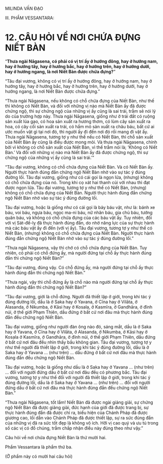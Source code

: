 MILINDA VẤN ĐẠO

III. PHẨM VESSANTARA:

# 12. CÂU HỎI VỀ NƠI CHỨA ĐỰNG NIẾT BÀN

“**Thưa ngài Nāgasena, có phải có vị trí ấy ở hướng đông, hay ở hướng nam, hay ở hướng tây, hay ở hướng bắc, hay ở hướng trên, hay ở hướng dưới, hay ở hướng ngang, là nơi Niết Bàn được chứa đựng?**”

“Tâu đại vương, không có vị trí ấy ở hướng đông, hay ở hướng nam, hay ở hướng tây, hay ở hướng bắc, hay ở hướng trên, hay ở hướng dưới, hay ở hướng ngang, là nơi Niết Bàn được chứa đựng.”

“Thưa ngài Nāgasena, nếu không có chỗ chứa đựng của Niết Bàn, như thế thì không có Niết Bàn, và đối với những vị nào mà Niết Bàn ấy đã được chứng ngộ, thì sự chứng ngộ của những vị ấy cũng là sai trái, trẫm sẽ nói lý do của trường hợp này. Thưa ngài Nāgasena, giống như ở trái đất có ruộng sản xuất lúa gạo, có hoa sản xuất ra hương thơm, có lùm cây sản xuất ra hoa, có cây cối sản xuất ra trái, có hầm mỏ sản xuất ra châu báu, bất cứ ai ước muốn vật gì tại nơi đó, thì người ấy đi đến nơi đó rồi mang đi vật ấy. Thưa ngài Nāgasena, tương tợ y như thế nếu có Niết Bàn, thì chỗ sản xuất của Niết Bàn ấy cũng là điều được mong mỏi. Và thưa ngài Nāgasena, chính bởi vì không có chỗ sản xuất của Niết Bàn, vì thế trẫm nói là; ‘Không có Niết Bàn.’ Và đối với những vị nào mà Niết Bàn ấy đã được chứng ngộ, thì sự chứng ngộ của những vị ấy cũng là sai trái.’”

“Tâu đại vương, không có chỗ chứa đựng của Niết Bàn. Và có Niết Bàn ấy. Người thực hành đúng đắn chứng ngộ Niết Bàn nhờ vào sự tác ý đúng đường lối. Tâu đại vương, giống như có cái gọi là ngọn lửa, (nhưng) không có chỗ chứa đựng của nó. Trong khi cọ xát hai thanh củi với nhau thì đạt được ngọn lửa. Tâu đại vương, tương tợ y như thế có Niết Bàn, (nhưng) không có chỗ chứa đựng của Niết Bàn. Người thực hành đúng đắn chứng ngộ Niết Bàn nhờ vào sự tác ý đúng đường lối.

Tâu đại vương, hoặc là giống như có cái gọi là bảy báu vật, như là: bánh xe báu, voi báu, ngựa báu, ngọc ma-ni báu, nữ nhân báu, gia chủ báu, tướng quân báu, và không có chỗ chứa đựng của các báu vật ấy. Tuy nhiên, đối với vị Sát-đế-lỵ đã thực hành đúng đắn, do nhờ năng lực của sự thực hành mà các báu vật ấy đi đến (với vị ấy). Tâu đại vương, tương tợ y như thế có Niết Bàn, (nhưng) không có chỗ chứa đựng của Niết Bàn. Người thực hành đúng đắn chứng ngộ Niết Bàn nhờ vào sự tác ý đúng đường lối.”

“Thưa ngài Nāgasena, vậy thì chớ có chỗ chứa đựng của Niết Bàn. Tuy nhiên, có phải có chỗ đứng ấy, mà người đứng tại chỗ ấy thực hành đúng đắn thì chứng ngộ Niết Bàn?”

“Tâu đại vương, đúng vậy. Có chỗ đứng ấy, mà người đứng tại chỗ ấy thực hành đúng đắn thì chứng ngộ Niết Bàn.”

“Thưa ngài, vậy thì chỗ đứng ấy là chỗ nào mà người đứng tại chỗ ấy thực hành đúng đắn thì chứng ngộ Niết Bàn?”

“Tâu đại vương, giới là chỗ đứng. Người đã thiết lập ở giới, trong khi tác ý đúng đường lối, dầu là ở Saka hay ở Yavana, ở Cīna hay ở Vilāta, ở Alasanda, ở Nikumba, ở Kāsi hay ở Kosala, ở Kasmīra, ở Gandhāra, ở đỉnh núi, ở thế giới Phạm Thiên, dầu đứng ở bất cứ nơi đâu mà thực hành đúng đắn đều chứng ngộ Niết Bàn.

Tâu đại vương, giống như người đàn ông nào đó, sáng mắt, dầu là ở Saka hay ở Yavana, ở Cīna hay ở Vilāta, ở Alasanda, ở Nikumba, ở Kāsi hay ở Kosala ở Kasmīra, ở Gandhāra, ở đỉnh núi, ở thế giới Phạm Thiên, dầu đứng ở bất cứ nơi đâu đều nhìn thấy bầu không gian. Tâu đại vương, tương tợ y như thế người đã thiết lập ở giới, trong khi tác ý đúng đường lối, dầu là ở Saka hay ở Yavana … (như trên) … dầu đứng ở bất cứ nơi đâu mà thực hành đúng đắn đều chứng ngộ Niết Bàn.

Tâu đại vương, hoặc là giống như dầu là ở Saka hay ở Yavana … (như trên) … đối với người đứng dầu ở bất cứ nơi đâu đều có phương bắc. Tâu đại vương, tương tợ y như thế đối với người đã thiết lập ở giới, trong khi tác ý đúng đường lối, dầu là ở Saka hay ở Yavana … (như trên) … đối với người đứng dầu ở bất cứ nơi đâu mà thực hành đúng đắn đều chứng ngộ Niết Bàn.”

“Thưa ngài Nāgasena, tốt lắm! Niết Bàn đã được ngài giảng giải, sự chứng ngộ Niết Bàn đã được giảng giải, đức hạnh của giới đã được trang bị, sự thực hành đúng đắn đã được chỉ ra, biểu hiện của Chánh Pháp đã được giương cao, lối dẫn vào Chánh Pháp đã được thiết lập, sự ra sức đúng đắn của những vị đã ra sức tốt đẹp là không vô ích. Hỡi vị cao quý và ưu tú trong số các vị có đồ chúng, trẫm chấp nhận điều này đúng theo như vậy.”

Câu hỏi về nơi chứa đựng Niết Bàn là thứ mười hai.

Phẩm Vessantara là phẩm thứ ba.

(Ở phẩm này có mười hai câu hỏi)

